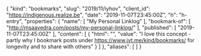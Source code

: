 {
  "kind": "bookmarks",
  "slug": "2019/11/iyhov",
  "client_id": "https://indigenous.realize.be",
  "date": "2019-11-07T23:45:00Z",
  "h": "h-entry",
  "properties": {
    "name": [
      "My Personal Linklog"
    ],
    "bookmark-of": [
      "http://msaavedra.com/posts/my-personal-linklog/"
    ],
    "published": [
      "2019-11-07T23:45:00Z"
    ],
    "content": [
      {
        "html": "",
        "value": "I love this concept - partly why I bookmark posts under https://www.jvt.me/kind/bookmarks/ for longevity and to share with others"
      }
    ]
  },
  "aliases": [
  ]
}
